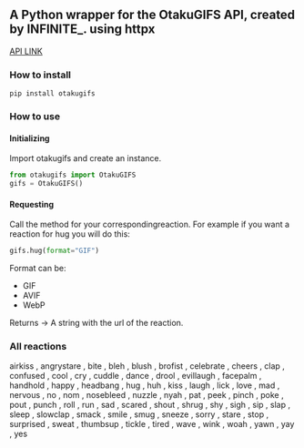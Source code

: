 ## A Python wrapper for the OtakuGIFS API, created by INFINITE_. using httpx

[API LINK](https://otakugifs.xyz)

### How to install
```
pip install otakugifs
```

### How to use

#### Initializing
Import otakugifs and create an instance.
```py 
from otakugifs import OtakuGIFS
gifs = OtakuGIFS()
```


#### Requesting
Call the method for your correspondingreaction. For example if you want a reaction for hug you will do this:
```py
gifs.hug(format="GIF")
```
Format can be:
  - GIF
  - AVIF
  - WebP

Returns -> A string with the url of the reaction.


### All reactions
airkiss , angrystare , bite , bleh , blush , brofist , celebrate , cheers , clap , confused , cool , cry , cuddle , dance , drool , evillaugh , facepalm , handhold , happy , headbang , hug , huh , kiss , laugh , lick , love , mad , nervous , no , nom , nosebleed , nuzzle , nyah , pat , peek , pinch , poke , pout , punch , roll , run , sad , scared , shout , shrug , shy , sigh , sip , slap , sleep , slowclap , smack , smile , smug , sneeze , sorry , stare , stop , surprised , sweat , thumbsup , tickle , tired , wave , wink , woah , yawn , yay , yes